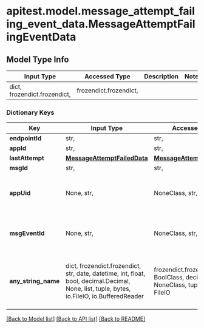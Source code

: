 # apitest.model.message_attempt_failing_event_data.MessageAttemptFailingEventData

## Model Type Info
Input Type | Accessed Type | Description | Notes
------------ | ------------- | ------------- | -------------
dict, frozendict.frozendict,  | frozendict.frozendict,  |  | 

### Dictionary Keys
Key | Input Type | Accessed Type | Description | Notes
------------ | ------------- | ------------- | ------------- | -------------
**endpointId** | str,  | str,  |  | 
**appId** | str,  | str,  |  | 
**lastAttempt** | [**MessageAttemptFailedData**](MessageAttemptFailedData.md) | [**MessageAttemptFailedData**](MessageAttemptFailedData.md) |  | 
**msgId** | str,  | str,  |  | 
**appUid** | None, str,  | NoneClass, str,  | Optional unique identifier for the application | [optional] 
**msgEventId** | None, str,  | NoneClass, str,  | Optional unique identifier for the message | [optional] 
**any_string_name** | dict, frozendict.frozendict, str, date, datetime, int, float, bool, decimal.Decimal, None, list, tuple, bytes, io.FileIO, io.BufferedReader | frozendict.frozendict, str, BoolClass, decimal.Decimal, NoneClass, tuple, bytes, FileIO | any string name can be used but the value must be the correct type | [optional]

[[Back to Model list]](../../README.md#documentation-for-models) [[Back to API list]](../../README.md#documentation-for-api-endpoints) [[Back to README]](../../README.md)


